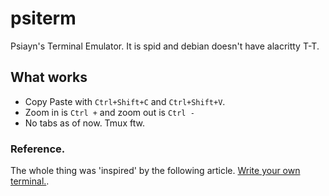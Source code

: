 # psiterm
Psiayn's Terminal Emulator. It is spid and debian doesn't have alacritty T-T.

## What works
- Copy Paste with `Ctrl+Shift+C` and `Ctrl+Shift+V`.
- Zoom in is `Ctrl +` and zoom out is `Ctrl -`
- No tabs as of now. Tmux ftw.


### Reference.
The whole thing was 'inspired' by the following article.
[Write your own terminal.](https://vincent.bernat.ch/en/blog/2017-write-own-terminal).
